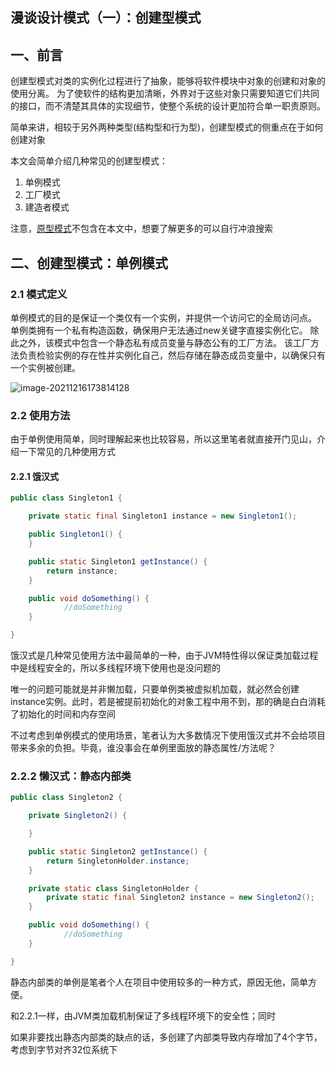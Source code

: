 ## 漫谈设计模式（一）：创建型模式

## 一、前言

创建型模式对类的实例化过程进行了抽象，能够将软件模块中对象的创建和对象的使用分离。
为了使软件的结构更加清晰，外界对于这些对象只需要知道它们共同的接口，而不清楚其具体的实现细节，使整个系统的设计更加符合单一职责原则。

简单来讲，相较于另外两种类型(结构型和行为型)，创建型模式的侧重点在于如何创建对象

本文会简单介绍几种常见的创建型模式：

1. 单例模式
2. 工厂模式
3. 建造者模式

注意，[原型模式](https://www.runoob.com/design-pattern/prototype-pattern.html)不包含在本文中，想要了解更多的可以自行冲浪搜索

## 二、创建型模式：单例模式

### 2.1 模式定义

单例模式的目的是保证一个类仅有一个实例，并提供一个访问它的全局访问点。
单例类拥有一个私有构造函数，确保用户无法通过new关键字直接实例化它。
除此之外，该模式中包含一个静态私有成员变量与静态公有的工厂方法。
该工厂方法负责检验实例的存在性并实例化自己，然后存储在静态成员变量中，以确保只有一个实例被创建。

![image-20211216173814128](/Users/bob/Desktop/Bob/work/workspace/androidstudio/Blackboard/DesignPattern/src/main/java/com/android/designpattern/创建型/单例模式/image_20211216173814128.png)

### 2.2 使用方法

由于单例使用简单，同时理解起来也比较容易，所以这里笔者就直接开门见山，介绍一下常见的几种使用方式

#### 2.2.1 饿汉式

```java
public class Singleton1 {

    private static final Singleton1 instance = new Singleton1();

    public Singleton1() {
    }

    public static Singleton1 getInstance() {
        return instance;
    }

    public void doSomething() {
    		//doSomething
    }

}
```

饿汉式是几种常见使用方法中最简单的一种，由于JVM特性得以保证类加载过程中是线程安全的，所以多线程环境下使用也是没问题的

唯一的问题可能就是并非懒加载，只要单例类被虚拟机加载，就必然会创建instance实例。此时，若是被提前初始化的对象工程中用不到，那的确是白白消耗了初始化的时间和内存空间

不过考虑到单例模式的使用场景，笔者认为大多数情况下使用饿汉式并不会给项目带来多余的负担。毕竟，谁没事会在单例里面放的静态属性/方法呢？

### 2.2.2 懒汉式：静态内部类

```java
public class Singleton2 {

    private Singleton2() {

    }

    public static Singleton2 getInstance() {
        return SingletonHolder.instance;
    }

    private static class SingletonHolder {
        private static final Singleton2 instance = new Singleton2();
    }

    public void doSomething() {
    		//doSomething
    }

}
```

静态内部类的单例是笔者个人在项目中使用较多的一种方式，原因无他，简单方便。

和2.2.1一样，由JVM类加载机制保证了多线程环境下的安全性；同时

如果非要找出静态内部类的缺点的话，多创建了内部类导致内存增加了4个字节，考虑到字节对齐32位系统下
